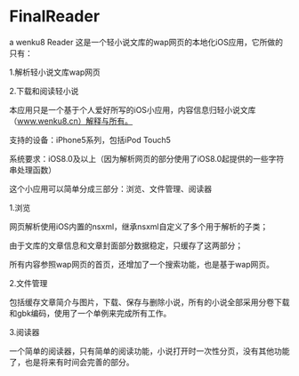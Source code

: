 # FinalReader
a wenku8 Reader
这是一个轻小说文库的wap网页的本地化iOS应用，它所做的只有：

1.解析轻小说文库wap网页

2.下载和阅读轻小说

本应用只是一个基于个人爱好所写的iOS小应用，内容信息归轻小说文库（www.wenku8.cn）解释与所有。

支持的设备：iPhone5系列，包括iPod Touch5

系统要求：iOS8.0及以上（因为解析网页的部分使用了iOS8.0起提供的一些字符串处理函数）

这个小应用可以简单分成三部分：浏览、文件管理、阅读器

1.浏览

网页解析使用iOS内置的nsxml，继承nsxml自定义了多个用于解析的子类；

由于文库的文章信息和文章封面部分数据稳定，只缓存了这两部分；

所有内容参照wap网页的首页，还增加了一个搜索功能，也是基于wap网页。

2.文件管理

包括缓存文章简介与图片，下载、保存与删除小说，所有的小说全部采用分卷下载和gbk编码，使用了一个单例来完成所有工作。

3.阅读器

一个简单的阅读器，只有简单的阅读功能，小说打开时一次性分页，没有其他功能了，也是将来有时间会完善的部分。
